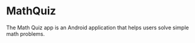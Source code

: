 # MathQuiz
 The Math Quiz app is an Android application that helps users solve simple math problems.

